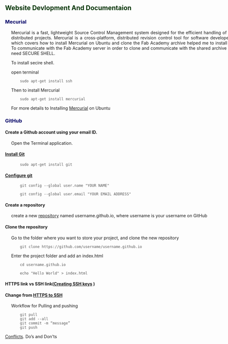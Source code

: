 <div style="width:800px;">

<font color="#003300">

## Website Devlopment And Documentaion
</font>

<font color="#000066">

### Mecurial  
</font>

<div align="justify" style="margin-left:2.5%" style="margin-right:2.5%">

Mercurial is a fast, lightweight Source Control Management system designed for the efficient handling of very large distributed projects. Mercurial is a cross-platform, distributed revision control tool for software developers.Tutorial which covers how to install Mercurial on Ubuntu and clone the Fab Academy archive helped me to install mercurial. To communicate with the Fab Academy server in order to clone and communicate with the shared archive we should need SECURE SHELL.

To install secire shell.

open terminal

<font color="#585858">

```
    sudo apt-get install ssh
```   

</font>

Then to install Mercurial

<font color="#585858">

```
    sudo apt-get install mercurial
```

</font>

For more details to Installing [Mercurial](http://fabacademy.org/archives/2015/doc/mercurial_install_ubuntu.html) on Ubuntu  

</div>
<font color="#000066">

### GitHub

</font>

#### Create a Github account using your email ID.
<div align="justify" style="margin-left:2.5%" style="margin-right:2.5%">

Open the Terminal application.
</div>

#### [Install Git](http://git-scm.com/downloads) 

<div align="justify" style="margin-left:2.5%" style="margin-right:2.5%">

<font color="#585858">

```
    sudo apt-get install git   

```

</font></div>

#### [Configure git](https://help.github.com/articles/set-up-git/)

<div align="justify" style="margin-left:2.5%" style="margin-right:2.5%">
<font color="#585858">

```
    git config --global user.name "YOUR NAME"

    git config --global user.email "YOUR EMAIL ADDRESS"

```             
</font></div>

#### Create a repository
<div align="justify" style="margin-left:2.5%" style="margin-right:2.5%">

create a new [repository](https://pages.github.com/) named username.github.io, where username is your username on GitHub
</div>

#### Clone the repository
<div align="justify" style="margin-left:2.5%" style="margin-right:2.5%">

Go to the folder where you want to store your project, and clone the new    repository

<font color="#585858">

```
    git clone https://github.com/username/username.github.io
```
</font>

Enter the project folder and add an index.html

<font color="#585858">

```
    cd username.github.io
    
    echo "Hello World" > index.html

```
</font></div>


#### HTTPS link vs SSH link([Creating SSH keys](https://help.github.com/articles/generating-ssh-keys/) )

#### Change from [HTTPS to SSH](https://help.github.com/articles/changing-a-remote-s-url/) 

<div align="justify" style="margin-left:2.5%" style="margin-right:2.5%">

Workflow for Pulling and pushing

<font color="#585858">

```
    git pull
    git add --all
    git commit -m “message”
    git push
```
</font></div>

[Conflicts](https://help.github.com/). Do’s and Don'ts

 </div>